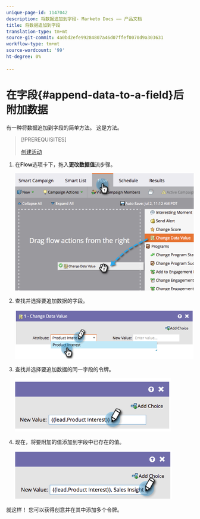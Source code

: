 ```yaml
---
unique-page-id: 1147042
description: 将数据追加到字段- Marketo Docs —— 产品文档
title: 将数据追加到字段
translation-type: tm+mt
source-git-commit: 4a0bd2efe99284807a46d07ffef0070d9a303631
workflow-type: tm+mt
source-wordcount: '99'
ht-degree: 0%

---
```



# 在字段{#append-data-to-a-field}后附加数据

有一种将数据追加到字段的简单方法。 这是方法。

>[!PREREQUISITES]
>
>[创建活动](/help/marketo/product-docs/core-marketo-concepts/smart-campaigns/creating-a-smart-campaign/create-a-new-smart-campaign.md)

1. 在&#x200B;**Flow**&#x200B;选项卡下，拖入&#x200B;**更改数据值**&#x200B;流步骤。

   ![](assets/image2014-9-22-16-3a5-3a1.png)

1. 查找并选择要追加数据的字段。

   ![](assets/image2014-9-22-16-3a5-3a5.png)

1. 查找并选择要追加数据的同一字段的令牌。

   ![](assets/image2014-9-22-16-3a5-3a9.png)

1. 现在，将要附加的值添加到字段中已存在的值。

   ![](assets/image2014-9-22-16-3a5-3a12.png)

就这样！ 您可以获得创意并在其中添加多个令牌。
